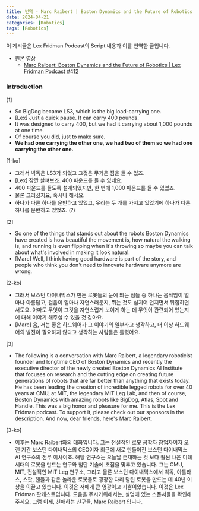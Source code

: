 ```yaml
---
title: 번역 - Marc Raibert | Boston Dynamics and the Future of Robotics (Lex Fridman Podcast)
date: 2024-04-21
categories: [Robotics]
tags: [Robotics]
---
```


이 게시글은 Lex Fridman Podcast의 Script 내용과 이를 번역한 글입니다.

- 원본 영상
  - [Marc Raibert: Boston Dynamics and the Future of Robotics | Lex Fridman Podcast #412](https://www.youtube.com/watch?v=5VnbBCm_ZyQ "Marc Raibert: Boston Dynamics and the Future of Robotics | Lex Fridman Podcast #412")

### Introduction

[1]

- So BigDog became LS3, which is the big load-carrying one.
- [Lex] Just a quick pause. It can carry 400 pounds.
- It was designed to carry 400, but we had it carrying about 1,000 pounds at one time.
- Of course you did, just to make sure.
- **We had one carrying the other one, we had two of them so we had one carrying the other one.**

[1-ko]

- 그래서 빅독은 LS3가 되었고 그것은 무거운 짐을 들 수 있죠.
- [Lex] 잠깐 살펴보죠. 400 파운드를 들 수 있네요.
- 400 파운드를 들도록 설계되었지만, 한 번에 1,000 파운드를 들 수 있었죠.
- 물론 그러셨지요, 혹시나 해서요.
- 하나가 다른 하나를 운반하고 있었고, 우리는 두 개를 가지고 있었기에 하나가 다른 하나를 운반하고 있었죠. (?)

[2]

- So one of the things that stands out about the robots Boston Dynamics have created is how beautiful the movement is, how natural the walking is, and running is even flipping when it's throwing so maybe you can talk about what's involved in making it look natural.
- [Marc] Well, I think having good hardware is part of the story, and people who think you don't need to innovate hardware anymore are wrong.

[2-ko]

- 그래서 보스턴 다이내믹스가 만든 로봇들의 눈에 띄는 점들 중 하나는 움직임이 얼마나 아름답고, 걸음이 얼마나 자연스러운지, 뛰는 것도 심지어 던지면서 뒤집히면서도요. 아마도 무엇이 그것을 자연스럽게 보이게 하는 데 무엇이 관련되어 있는지에 대해 이야기 해주실 수 있을 것 같아요.
- [Marc] 음, 저는 좋은 하드웨어가 그 이야기의 일부라고 생각하고, 더 이상 하드웨어의 발전이 필요하지 않다고 생각하는 사람들은 틀렸어요.

[3]

- The following is a conversation with Marc Raibert, a legendary roboticist founder and longtime CEO of Boston Dynamics and recently the executive director of the newly created Boston Dynamics AI Institute that focuses on research and the cutting edge on creating future generations of robots that are far better than anything that exists today.
  He has been leading the creation of incredible legged robots for over 40 years at CMU, at MIT, the legendary MIT Leg Lab, and then of course, Boston Dynamics with amazing robots like BigDog, Atlas, Spot and Handle.
  This was a big honor and pleasure for me.
  This is the Lex Fridman podcast. To support it, please check out our sponsors in the description. And now, dear friends, here's Marc Raibert.

[3-ko]

- 이후는 Marc Raibert와의 대화입니다. 그는 전설적인 로봇 공학자 창업자이자 오랜 기간 보스턴 다이내믹스의 CEO이자 최근에 새로 만들어진 보스턴 다이내믹스 AI 연구소의 전무 이사이죠. 해당 연구소는 오늘날 존재하는 것 보다 훨씬 나은 미래 세대의 로봇을 만드는 연구와 첨단 기술에 초점을 맞추고 있습니다.
  그는 CMU, MIT, 전설적인 MIT Leg 연구소, 그리고 물론 보스턴 다이내믹스에서 빅독, 아틀라스, 스팟, 핸들과 같은 놀라운 로봇들로 굉장한 다리 달린 로봇을 만드는 데 40년 이상을 이끌고 있습니다.
  이것은 저에게 큰 영광이고 기쁨이었습니다.
  이것은 Lex Fridman 팟캐스트입니다. 도움을 주시기위해서는, 설명에 있는 스폰서들을 확인해주세요. 그럼 이제, 친애하는 친구들, Marc Raibert 입니다.
